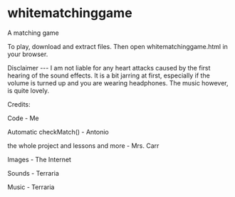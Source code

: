 # whitematchinggame
A matching game

To play, download and extract files. Then open whitematchinggame.html in your browser.

Disclaimer --- I am not liable for any heart attacks caused by the first hearing of the sound effects. 
It is a bit jarring at first, especially if the volume is turned up and you are wearing headphones. The music however, is quite lovely.




Credits:

Code - Me

Automatic checkMatch() - Antonio

the whole project and lessons and more - Mrs. Carr

Images - The Internet

Sounds - Terraria

Music - Terraria

